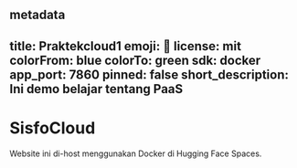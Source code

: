 metadata
----
title: Praktekcloud1
emoji: 👀
license: mit
colorFrom: blue
colorTo: green
sdk: docker
app_port: 7860
pinned: false
short_description: Ini demo belajar tentang PaaS
----
# SisfoCloud

Website ini di-host menggunakan Docker di Hugging Face Spaces.
